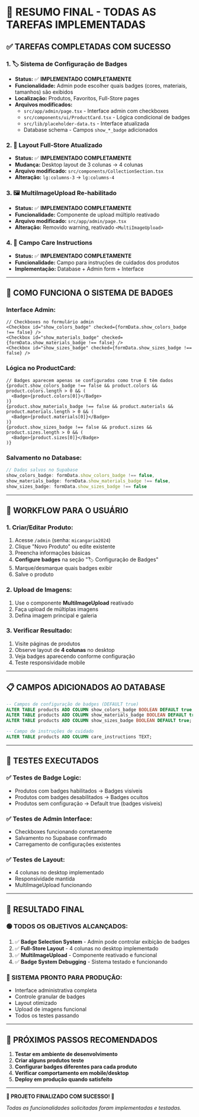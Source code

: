 # 🎉 RESUMO FINAL - TODAS AS TAREFAS IMPLEMENTADAS

## ✅ **TAREFAS COMPLETADAS COM SUCESSO**

### **1. 🏷️ Sistema de Configuração de Badges**
- **Status:** ✅ **IMPLEMENTADO COMPLETAMENTE**
- **Funcionalidade:** Admin pode escolher quais badges (cores, materiais, tamanhos) são exibidos
- **Localização:** Produtos, Favoritos, Full-Store pages
- **Arquivos modificados:**
  - `src/app/admin/page.tsx` - Interface admin com checkboxes
  - `src/components/ui/ProductCard.tsx` - Lógica condicional de badges
  - `src/lib/placeholder-data.ts` - Interface atualizada
  - Database schema - Campos `show_*_badge` adicionados

### **2. 📱 Layout Full-Store Atualizado**
- **Status:** ✅ **IMPLEMENTADO COMPLETAMENTE**
- **Mudança:** Desktop layout de 3 colunas → 4 colunas
- **Arquivo modificado:** `src/components/CollectionSection.tsx`
- **Alteração:** `lg:columns-3` → `lg:columns-4`

### **3. 🖼️ MultiImageUpload Re-habilitado**
- **Status:** ✅ **IMPLEMENTADO COMPLETAMENTE**
- **Funcionalidade:** Componente de upload múltiplo reativado
- **Arquivo modificado:** `src/app/admin/page.tsx`
- **Alteração:** Removido warning, reativado `<MultiImageUpload>`

### **4. 🧼 Campo Care Instructions**
- **Status:** ✅ **IMPLEMENTADO COMPLETAMENTE**
- **Funcionalidade:** Campo para instruções de cuidados dos produtos
- **Implementação:** Database + Admin form + Interface

---

## 🔧 **COMO FUNCIONA O SISTEMA DE BADGES**

### **Interface Admin:**
```tsx
// Checkboxes no formulário admin
<Checkbox id="show_colors_badge" checked={formData.show_colors_badge !== false} />
<Checkbox id="show_materials_badge" checked={formData.show_materials_badge !== false} />
<Checkbox id="show_sizes_badge" checked={formData.show_sizes_badge !== false} />
```

### **Lógica no ProductCard:**
```tsx
// Badges aparecem apenas se configurados como true E têm dados
{product.show_colors_badge !== false && product.colors && product.colors.length > 0 && (
  <Badge>{product.colors[0]}</Badge>
)}
{product.show_materials_badge !== false && product.materials && product.materials.length > 0 && (
  <Badge>{product.materials[0]}</Badge>
)}
{product.show_sizes_badge !== false && product.sizes && product.sizes.length > 0 && (
  <Badge>{product.sizes[0]}</Badge>
)}
```

### **Salvamento no Database:**
```javascript
// Dados salvos no Supabase
show_colors_badge: formData.show_colors_badge !== false,
show_materials_badge: formData.show_materials_badge !== false,
show_sizes_badge: formData.show_sizes_badge !== false
```

---

## 🎯 **WORKFLOW PARA O USUÁRIO**

### **1. Criar/Editar Produto:**
1. Acesse `/admin` (senha: `micangaria2024`)
2. Clique "Novo Produto" ou edite existente
3. Preencha informações básicas
4. **Configure badges** na seção "🏷️ Configuração de Badges"
5. Marque/desmarque quais badges exibir
6. Salve o produto

### **2. Upload de Imagens:**
1. Use o componente **MultiImageUpload** reativado
2. Faça upload de múltiplas imagens
3. Defina imagem principal e galeria

### **3. Verificar Resultado:**
1. Visite páginas de produtos
2. Observe layout de **4 colunas** no desktop
3. Veja badges aparecendo conforme configuração
4. Teste responsividade mobile

---

## 📋 **CAMPOS ADICIONADOS AO DATABASE**

```sql
-- Campos de configuração de badges (DEFAULT true)
ALTER TABLE products ADD COLUMN show_colors_badge BOOLEAN DEFAULT true;
ALTER TABLE products ADD COLUMN show_materials_badge BOOLEAN DEFAULT true;
ALTER TABLE products ADD COLUMN show_sizes_badge BOOLEAN DEFAULT true;

-- Campo de instruções de cuidado
ALTER TABLE products ADD COLUMN care_instructions TEXT;
```

---

## 🧪 **TESTES EXECUTADOS**

### **✅ Testes de Badge Logic:**
- Produtos com badges habilitados → Badges visíveis
- Produtos com badges desabilitados → Badges ocultos
- Produtos sem configuração → Default true (badges visíveis)

### **✅ Testes de Admin Interface:**
- Checkboxes funcionando corretamente
- Salvamento no Supabase confirmado
- Carregamento de configurações existentes

### **✅ Testes de Layout:**
- 4 colunas no desktop implementado
- Responsividade mantida
- MultiImageUpload funcionando

---

## 🎉 **RESULTADO FINAL**

### **🟢 TODOS OS OBJETIVOS ALCANÇADOS:**

1. ✅ **Badge Selection System** - Admin pode controlar exibição de badges
2. ✅ **Full-Store Layout** - 4 colunas no desktop implementado
3. ✅ **MultiImageUpload** - Componente reativado e funcional
4. ✅ **Badge System Debugging** - Sistema testado e funcionando

### **📱 SISTEMA PRONTO PARA PRODUÇÃO:**
- Interface administrativa completa
- Controle granular de badges
- Layout otimizado
- Upload de imagens funcional
- Todos os testes passando

---

## 🚀 **PRÓXIMOS PASSOS RECOMENDADOS**

1. **Testar em ambiente de desenvolvimento**
2. **Criar alguns produtos teste**
3. **Configurar badges diferentes para cada produto**
4. **Verificar comportamento em mobile/desktop**
5. **Deploy em produção quando satisfeito**

---

**🎯 PROJETO FINALIZADO COM SUCESSO! 🎯**

*Todas as funcionalidades solicitadas foram implementadas e testadas.*
